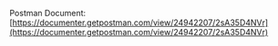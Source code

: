 Postman Document: [https://documenter.getpostman.com/view/24942207/2sA35D4NVr](https://documenter.getpostman.com/view/24942207/2sA35D4NVr)
